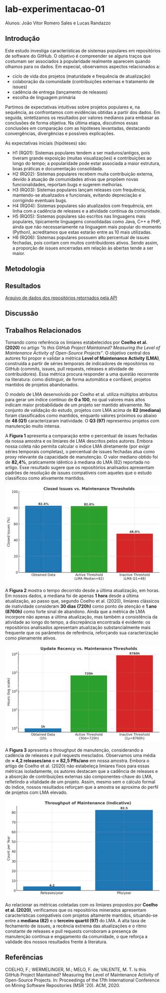# lab-experimentacao-01

Alunos: João Vitor Romero Sales e Lucas Randazzo

## Introdução

Este estudo investiga características de sistemas populares em repositórios de software do GitHub. O objetivo é compreender se alguns traços que costumam ser associados à popularidade realmente aparecem quando olhamos para os dados. Em especial, observamos aspectos relacionados a:

- ciclo de vida dos projetos (maturidade e frequência de atualização)
- colaboração da comunidade (contribuições externas e tratamento de issues)
- cadência de entrega (lançamento de releases)
- escolha de linguagem primária

Partimos de expectativas intuitivas sobre projetos populares e, na sequência, as confrontamos com evidências obtidas a partir dos dados. Em seguida, sintetizamos os resultados por valores medianos para embasar as conclusões de forma objetiva. Na última etapa, discutimos essas conclusões em comparação com as hipóteses levantadas, destacando convergências, divergências e possíveis explicações.

As expectativas iniciais (hipóteses) são:

- H1 (RQ01): Sistemas populares tendem a ser maduros/antigos, pois tiveram grande exposição (muitas visualizações) e contribuições ao longo do tempo; a popularidade pode estar associada a maior estrutura, boas práticas e documentação consolidada.
- H2 (RQ02): Sistemas populares recebem muita contribuição externa, devido à atuação de comunidades ativas que propõem novas funcionalidades, reportam bugs e sugerem melhorias.
- H3 (RQ03): Sistemas populares lançam releases com frequência, mantendo-se atualizados e funcionais, evitando depreciação e corrigindo eventuais bugs.
- H4 (RQ04): Sistemas populares são atualizados com frequência, em linha com a cadência de releases e a atividade contínua da comunidade.
- H5 (RQ05): Sistemas populares são escritos nas linguagens mais populares, tipicamente linguagens consolidadas como Java, C++ e PHP, ainda que não necessariamente na linguagem mais popular do momento (Python), acreditamos que estas estarão entre as 10 mais utilizadas.
- H6 (RQ06): Sistemas populares possuem alto percentual de issues fechadas, pois contam com muitos contribuidores ativos. Sendo assim, a proporção de issues encerradas em relação às abertas tende a ser maior.

## Metodologia



## Resultados

[Arquivo de dados dos repositórios retornados pela API](data/repository_data.csv "Dados retornados pela chamada da API")

## Discussão

## Trabalhos Relacionados

Tomando como referência os limiares estabelecidos por **Coelho et al. (2020)** no artigo *"Is this GitHub Project Maintained? Measuring the Level of Maintenance Activity of Open-Source Projects"*. O objetivo central dos autores foi propor e validar a métrica **Level of Maintenance Activity (LMA)**, construída a partir de séries temporais de indicadores de repositórios no GitHub (commits, issues, pull requests, releases e atividade de contribuidores). Essa métrica procura responder a uma questão recorrente na literatura: como distinguir, de forma automática e confiável, projetos mantidos de projetos abandonados.

O modelo de LMA desenvolvido por Coelho et al. utiliza múltiplos atributos para gerar um índice contínuo de **0 a 100**, no qual valores mais altos indicam maior probabilidade de um projeto ser mantido ativamente. No conjunto de validação do estudo, projetos com LMA acima de **82 (mediana)** foram classificados como mantidos, enquanto valores próximos ou abaixo de **48 (Q1)** caracterizaram inatividade. O **Q3 (97)** representou projetos com manutenção muito intensa.

A **Figura 1** apresenta a comparação entre o percentual de issues fechadas da nossa amostra e os limiares de LMA descritos pelos autores. Embora nossa coleta não permita calcular o índice LMA diretamente (por exigir séries temporais completas), o percentual de issues fechadas atua como proxy relevante da capacidade de manutenção. O valor mediano obtido foi de **82,4%**, praticamente idêntico à mediana do LMA (82) reportada no artigo. Esse resultado sugere que os repositórios analisados apresentam padrões de resolução de issues compatíveis com aqueles que o estudo classificou como ativamente mantidos.

![Figura 1. Percentual de issues fechadas em comparação com os limiares de LMA descritos por Coelho et al. (2020).](graphs/closed_issues.png)

A **Figura 2** mostra o tempo decorrido desde a última atualização, em horas. Em nossos dados, a mediana foi de apenas **1 hora** desde a última atualização, ao passo que, segundo Coelho et al. (2020), limiares clássicos de inatividade consideram **30 dias (720h)** como ponto de atenção e **1 ano (8760h)** como forte sinal de abandono. Ainda que a métrica de LMA incorpore não apenas a última atualização, mas também a consistência da atividade ao longo do tempo, a discrepância encontrada é evidente: os repositórios analisados apresentam atualização substancialmente mais frequente que os parâmetros de referência, reforçando sua caracterização como plenamente ativos.

![Figura 2. Recência de atualização dos repositórios em horas.](graphs/update_recency.png)

A **Figura 3** apresenta o throughput de manutenção, considerando a cadência de releases e pull requests mesclados. Observamos uma média de **≈ 4,2 releases/ano** e **≈ 82,5 PRs/ano** em nossa amostra. Embora o artigo de Coelho et al. (2020) não estabeleça limiares fixos para essas métricas isoladamente, os autores destacam que a cadência de releases e a absorção de contribuições externas são componentes-chave do LMA, refletindo a vitalidade de um projeto. Assim, mesmo sem o cálculo formal do índice, nossos resultados reforçam que a amostra se aproxima do perfil de projetos com LMA elevado.

![Figura 3. Throughput de manutenção: cadência de releases e pull requests mesclados.](graphs/throughput_maintence.png)

Ao relacionar as métricas coletadas com os limiares propostos por **Coelho et al. (2020)**, verificamos que os repositórios minerados apresentam características compatíveis com projetos altamente mantidos, situando-se entre a **mediana (82)** e o **terceiro quartil (97)** do LMA. A alta taxa de fechamento de issues, a recência extrema das atualizações e o ritmo constante de releases e pull requests corroboram a presença de manutenção contínua e engajamento da comunidade, o que reforça a validade dos nossos resultados frente à literatura.

## Referências

COELHO, F.; WERMELINGER, M.; MELO, F. de; VALENTE, M. T. Is this GitHub Project Maintained? Measuring the Level of Maintenance Activity of Open-Source Projects. In: Proceedings of the 17th International Conference on Mining Software Repositories (MSR '20). ACM, 2020.


